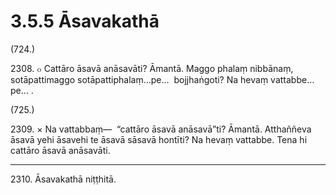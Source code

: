 

# 3.5.5 Āsavakathā




(724.)

2308\. ๐ Cattāro āsavā anāsavāti? Āmantā. Maggo phalaṃ nibbānaṃ, sotāpattimaggo sotāpattiphalaṃ…pe…  bojjhaṅgoti? Na hevaṃ vattabbe…pe… .

(725.)

2309\. × Na vattabbaṃ—  “cattāro āsavā anāsavā”ti? Āmantā. Atthaññeva āsavā yehi āsavehi te āsavā sāsavā hontīti? Na hevaṃ vattabbe. Tena hi cattāro āsavā anāsavāti.

---

2310\. Āsavakathā niṭṭhitā.





